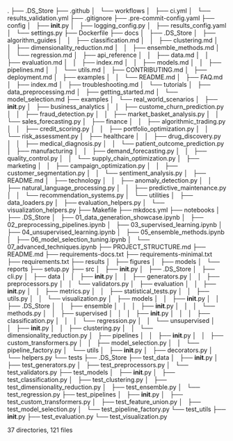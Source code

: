 .
├── .DS_Store
├── .github
│   └── workflows
│       ├── ci.yml
│       └── results_validation.yml
├── .gitignore
├── .pre-commit-config.yaml
├── config
│   ├── __init__.py
│   ├── logging_config.py
│   ├── results_config.yaml
│   └── settings.py
├── Dockerfile
├── docs
│   ├── .DS_Store
│   ├── algorithm_guides
│   │   ├── classification.md
│   │   ├── clustering.md
│   │   ├── dimensionality_reduction.md
│   │   ├── ensemble_methods.md
│   │   └── regression.md
│   ├── api_reference
│   │   ├── data.md
│   │   ├── evaluation.md
│   │   ├── index.md
│   │   ├── models.md
│   │   ├── pipelines.md
│   │   └── utils.md
│   ├── CONTRIBUTING.md
│   ├── deployment.md
│   ├── examples
│   │   └── README.md
│   ├── FAQ.md
│   ├── index.md
│   ├── troubleshooting.md
│   └── tutorials
│       ├── data_preprocessing.md
│       ├── getting_started.md
│       └── model_selection.md
├── examples
│   └── real_world_scenarios
│       ├── __init__.py
│       ├── business_analytics
│       │   ├── custome_churn_prediction.py
│       │   ├── fraud_detection.py
│       │   ├── market_basket_analysis.py
│       │   └── sales_forecasting.py
│       ├── finance
│       │   ├── algorithmic_trading.py
│       │   ├── credit_scoring.py
│       │   ├── portfolio_optimization.py
│       │   └── risk_assessment.py
│       ├── healthcare
│       │   ├── drug_discovery.py
│       │   ├── medical_diagnosis.py
│       │   └── patient_outcome_prediction.py
│       ├── manufacturing
│       │   ├── demand_forecasting.py
│       │   ├── quality_control.py
│       │   └── supply_chain_optimization.py
│       ├── marketing
│       │   ├── campaign_optimization.py
│       │   ├── customer_segmentation.py
│       │   └── sentiment_analysis.py
│       ├── README.md
│       ├── technology
│       │   ├── anomaly_detection.py
│       │   ├── natural_language_processing.py
│       │   ├── predictive_maintenance.py
│       │   └── recommendation_systems.py
│       └── utilities
│           ├── data_loaders.py
│           ├── evaluation_helpers.py
│           └── visualization_helpers.py
├── Makefile
├── mkdocs.yml
├── notebooks
│   ├── .DS_Store
│   ├── 01_data_generation_showcase.ipynb
│   ├── 02_preprocessing_pipelines.ipynb
│   ├── 03_supervised_learning.ipynb
│   ├── 04_unsupervised_learning.ipynb
│   ├── 05_ensemble_methods.ipynb
│   ├── 06_model_selection_tuning.ipynb
│   └── 07_advanced_techniques.ipynb
├── PROJECT_STRUCTURE.md
├── README.md
├── requirements-docs.txt
├── requirements-minimal.txt
├── requirements.txt
├── results
│   ├── figures
│   ├── models
│   └── reports
├── setup.py
├── src
│   ├── __init__.py
│   ├── .DS_Store
│   ├── cli.py
│   ├── data
│   │   ├── __init__.py
│   │   ├── generators.py
│   │   ├── preprocessors.py
│   │   └── validators.py
│   ├── evaluation
│   │   ├── __init__.py
│   │   ├── metrics.py
│   │   ├── statistical_tests.py
│   │   ├── utils.py
│   │   └── visualization.py
│   ├── models
│   │   ├── __init__.py
│   │   ├── .DS_Store
│   │   ├── ensemble
│   │   │   ├── __init__.py
│   │   │   └── methods.py
│   │   ├── supervised
│   │   │   ├── __init__.py
│   │   │   ├── classification.py
│   │   │   └── regression.py
│   │   └── unsupervised
│   │       ├── __init__.py
│   │       ├── clustering.py
│   │       └── dimensionality_reduction.py
│   ├── pipelines
│   │   ├── __init__.py
│   │   ├── custom_transformers.py
│   │   ├── model_selection.py
│   │   └── pipeline_factory.py
│   └── utils
│       ├── __init__.py
│       ├── decorators.py
│       └── helpers.py
└── tests
    ├── .DS_Store
    ├── test_data
    │   ├── __init__.py
    │   ├── test_generators.py
    │   ├── test_preprocessors.py
    │   └── test_validators.py
    ├── test_models
    │   ├── __init__.py
    │   ├── test_classification.py
    │   ├── test_clustering.py
    │   ├── test_dimensionality_reduction.py
    │   ├── test_ensemble.py
    │   └── test_regression.py
    ├── test_pipelines
    │   ├── __init__.py
    │   ├── test_custom_transformers.py
    │   ├── test_feature_union.py
    │   ├── test_model_selection.py
    │   └── test_pipeline_factory.py
    └── test_utils
        ├── __init__.py
        ├── test_evaluation.py
        └── test_visualization.py

37 directories, 121 files
